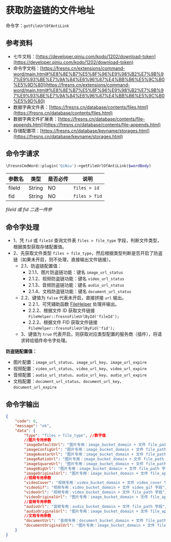 # 获取防盗链的文件地址

命令字：`getFileUrlOfAntiLink`


## 参考资料

- 七牛文档：[https://developer.qiniu.com/kodo/1202/download-token](https://developer.qiniu.com/kodo/1202/download-token)
- 命令字文档：[https://fresns.cn/extensions/command-word/main.html#%E8%8E%B7%E5%8F%96%E9%98%B2%E7%9B%97%E9%93%BE%E7%9A%84%E6%96%87%E4%BB%B6%E5%9C%B0%E5%9D%80](https://fresns.cn/extensions/command-word/main.html#%E8%8E%B7%E5%8F%96%E9%98%B2%E7%9B%97%E9%93%BE%E7%9A%84%E6%96%87%E4%BB%B6%E5%9C%B0%E5%9D%80)
- 数据字典文件表：[https://fresns.cn/database/contents/files.html](https://fresns.cn/database/contents/files.html)
- 数据字典文件扩展表：[https://fresns.cn/database/contents/file-appends.html](https://fresns.cn/database/contents/file-appends.html)
- 存储配置项：[https://fresns.cn/database/keyname/storages.html](https://fresns.cn/database/keyname/storages.html)


## 命令字请求

```php
\FresnsCmdWord::plugin('QiNiu')->getFileUrlOfAntiLink($wordBody)
```

| 参数名 | 类型 | 是否必传 | 说明 |
| --- | --- | --- | --- |
| fileId | String | NO | `files > id` |
| fid | String | NO | `files > fid` |

*fileId 或 fid 二选一传参*


## 命令字处理

- 1、凭 `fid` 或 `fileId` 查询文件表 `files > file_type` 字段，判断文件类型，根据类型获取存储配置值。
- 2、先获取文件类型 `files > file_type`，然后根据类型判断是否开启了防盗链（如果未开启，则不处理，直接输出文件链接）。
    - 2.1、防盗链配置值：
        - 2.1.1、图片防盗链功能：键名 `image_url_status`
        - 2.1.2、视频防盗链功能：键名 `video_url_status`
        - 2.1.3、音频防盗链功能：键名 `audio_url_status`
        - 2.1.4、文档防盗链功能：键名 `document_url_status`
    - 2.2、键值为 `false` 代表未开启，直接拼接 `url` 输出。
        - 2.2.1、可凭辅助函数 [FileHelper](https://fresns.cn/extensions/support/helpers.html#%E6%A0%B9%E6%8D%AE%E6%96%87%E4%BB%B6-id-%E6%88%96-fid-%E8%8E%B7%E5%8F%96%E6%96%87%E4%BB%B6%E9%93%BE%E6%8E%A5) 处理并输出。
        - 2.2.2、根据文件 ID 获取文件链接 `FileHelper::fresnsFileUrlById('fileId');`
        - 2.2.2、根据文件 FID 获取文件链接 `FileHelper::fresnsFileUrlByFid('fid');`
    - 3、键值为 `true` 代表开启，则获取对应类型配置的服务商（插件），将请求转给插件命令字处理。

**防盗链配置值：**

- 图片配置：`image_url_status`、`image_url_key`、`image_url_expire`
- 视频配置：`video_url_status`、`video_url_key`、`video_url_expire`
- 音频配置：`audio_url_status`、`audio_url_key`、`audio_url_expire`
- 文档配置：`document_url_status`、`document_url_key`、`document_url_expire`


## 命令字输出

```json
{
    "code": 0,
    "message": "ok",
    "data": {
        "type": "files > file_type", //数字值
        //图片专用参数
        "imageDefaultUrl": "图片专用：image_bucket_domain + 文件 file_path 字段",
        "imageConfigUrl": "图片专用：image_bucket_domain + 文件 file_path 字段 + image_thumb_config",
        "imageAvatarUrl": "图片专用：image_bucket_domain + 文件 file_path 字段 + image_thumb_avatar",
        "imageRatioUrl": "图片专用：image_bucket_domain + 文件 file_path 字段 + image_thumb_ratio",
        "imageSquareUrl": "图片专用：image_bucket_domain + 文件 file_path 字段 + image_thumb_square",
        "imageBigUrl": "图片专用：image_bucket_domain + 文件 file_path 字段 + image_thumb_big",
        "imageOriginalUrl": "图片专用：image_bucket_domain + 文件 file_appends 表 file_original_path 字段",
        //视频专用参数
        "videoCover": "视频专用：video_bucket_domain + 文件 video_cover 字段",
        "videoGif": "视频专用：video_bucket_domain + 文件 video_gif 字段",
        "videoUrl": "视频专用：video_bucket_domain + 文件 file_path 字段",
        "videoOriginalUrl": "图片专用：image_bucket_domain + 文件 file_appends 表 file_original_path 字段",
        //音频专用参数
        "audioUrl": "音频专用：audio_bucket_domain + 文件 file_path 字段",
        "audioOriginalUrl": "图片专用：image_bucket_domain + 文件 file_appends 表 file_original_path 字段",
        //文档专用参数
        "documentUrl": "音频专用：document_bucket_domain + 文件 file_path 字段",
        "documentOriginalUrl": "图片专用：image_bucket_domain + 文件 file_appends 表 file_original_path 字段",
    }
}
```
